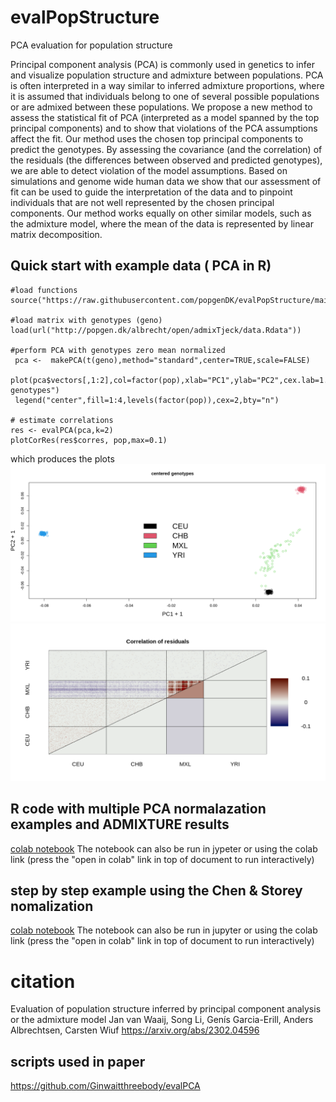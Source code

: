 # evalPopStructure
PCA evaluation for population structure

Principal component analysis (PCA) is commonly used in genetics to infer and visualize population structure and admixture between populations. PCA is often interpreted in a way similar to inferred admixture proportions, where it is assumed that individuals belong to one of several possible populations or are admixed between these populations. We propose a new method to assess the statistical fit of PCA (interpreted as a model spanned by the top principal components) and to show that violations of the PCA assumptions affect the fit. Our method uses the chosen top principal components to predict the genotypes. By assessing the covariance (and the correlation) of the residuals (the differences between observed and predicted genotypes), we are able to detect violation of the model assumptions. Based on simulations and genome wide human data we show that our assessment of fit can be used to guide the interpretation of the data and to pinpoint individuals that are not well represented by the chosen principal components. Our method works equally on other similar models, such as the admixture model, where the mean of the data is represented by linear matrix decomposition. 


## Quick start with example data ( PCA in R)
````
#load functions
source("https://raw.githubusercontent.com/popgenDK/evalPopStructure/main/R/evalPCA.R")

#load matrix with genotypes (geno)
load(url("http://popgen.dk/albrecht/open/admixTjeck/data.Rdata"))

#perform PCA with genotypes zero mean normalized
 pca <-  makePCA(t(geno),method="standard",center=TRUE,scale=FALSE)
 plot(pca$vectors[,1:2],col=factor(pop),xlab="PC1",ylab="PC2",cex.lab=1.5,main="centered genotypes")
 legend("center",fill=1:4,levels(factor(pop)),cex=2,bty="n")

# estimate correlations
res <- evalPCA(pca,k=2)
plotCorRes(res$corres, pop,max=0.1)
````

which produces the plots
![Alt text](data/evalAdmixTestDataPCA2.png?raw=true "Title")
![Alt text](data/evalAdmixTestDataPCA2eval.png?raw=true "Title")



## R code with multiple PCA normalazation examples and ADMIXTURE results
[colab notebook](evalPCA.ipynb)
The notebook can also be run in jypeter or using the colab link (press the "open in colab" link in top of document to run interactively)

## step by step example using the Chen & Storey nomalization
[colab notebook](evalPCA_step_by_step_example_with_Chen%26Storey_PCA.ipynb)
The notebook can also be run in jupyter or using the colab link (press the "open in colab" link in top of document to run interactively)

# citation
Evaluation of population structure inferred by principal component analysis or the admixture model
Jan van Waaij, Song Li, Genís Garcia-Erill, Anders Albrechtsen, Carsten Wiuf
https://arxiv.org/abs/2302.04596

## scripts used in paper
https://github.com/Ginwaitthreebody/evalPCA
